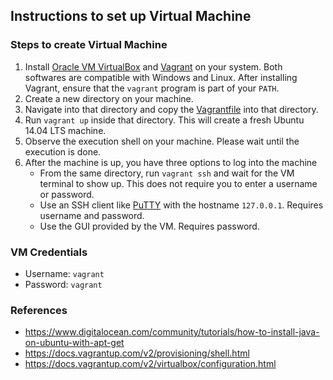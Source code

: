 ## Instructions to set up Virtual Machine  


### Steps to create Virtual Machine  
1. Install [Oracle VM VirtualBox](https://www.virtualbox.org/wiki/Downloads) and [Vagrant](https://www.vagrantup.com/downloads.html) on your system. Both softwares are compatible with Windows and Linux. After installing Vagrant, ensure that the `vagrant` program is part of your `PATH`.
2. Create a new directory on your machine.
3. Navigate into that directory and copy the [Vagrantfile](https://github.com/SoftwareEngineeringToolDemos/FSE-2012-ReImInfer/blob/master/build-vm/Vagrantfile) into that directory.
4. Run `vagrant up` inside that directory. This will create a fresh Ubuntu 14.04 LTS machine.
5. Observe the execution shell on your machine. Please wait until the execution is done.
6. After the machine is up, you have three options to log into the machine
   * From the same directory, run `vagrant ssh` and wait for the VM terminal to show up. This does not require you to enter a username or password.
   * Use an SSH client like [PuTTY](http://www.chiark.greenend.org.uk/~sgtatham/putty/download.html) with the hostname `127.0.0.1`. Requires username and password.
   * Use the GUI provided by the VM. Requires password.  

### VM Credentials
* Username: `vagrant`
* Password: `vagrant`  

### References
* https://www.digitalocean.com/community/tutorials/how-to-install-java-on-ubuntu-with-apt-get
* https://docs.vagrantup.com/v2/provisioning/shell.html
* https://docs.vagrantup.com/v2/virtualbox/configuration.html